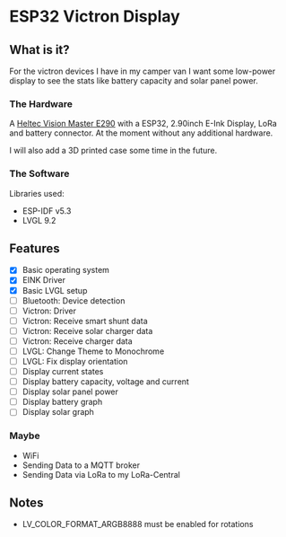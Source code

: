 # ESP32 Victron Display

## What is it?

For the victron devices I have in my camper van I want some low-power display to see the stats like battery capacity and solar panel power.

### The Hardware

A [Heltec Vision Master E290](https://heltec.org/project/vision-master-e290/) with a ESP32, 2.90inch E-Ink Display, LoRa and battery connector. At the moment without any additional hardware.

I will also add a 3D printed case some time in the future.

### The Software

Libraries used:

- ESP-IDF v5.3
- LVGL 9.2

## Features

- [x] Basic operating system
- [x] EINK Driver
- [x] Basic LVGL setup
- [ ] Bluetooth: Device detection
- [ ] Victron: Driver
- [ ] Victron: Receive smart shunt data
- [ ] Victron: Receive solar charger data
- [ ] Victron: Receive charger data
- [ ] LVGL: Change Theme to Monochrome
- [ ] LVGL: Fix display orientation
- [ ] Display current states
- [ ] Display battery capacity, voltage and current
- [ ] Display solar panel power
- [ ] Display battery graph
- [ ] Display solar graph

### Maybe

- WiFi
- Sending Data to a MQTT broker
- Sending Data via LoRa to my LoRa-Central

## Notes

- LV_COLOR_FORMAT_ARGB8888 must be enabled for rotations
